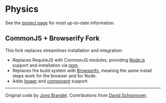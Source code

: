 Physics
=======

See the [project page](http://jonobr1.github.com/Physics) for most up-to-date information.


## CommonJS + Browserify Fork

This fork replaces streamlines installation and integration:
 * Replaces RequireJS with CommonJS modules, providing [Node.js](http://nodejs.org) support and installation via [npm](http://npmjs.org).
 * Replaces the build system with [Browserify](http://browserify.org), meaning the same install steps work for the browser and for Node.
 * Adds [bower](http://bower.io) and [component](https://github.com/component/component) support.


---

Original code by [Jono Brandel](https://github.com/jonobr1). Contributions from [David Schoonover](http://less.ly).
